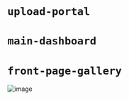 # `upload-portal`
# `main-dashboard`
# `front-page-gallery`
![image](https://user-images.githubusercontent.com/52806204/182298722-6d638319-6083-4988-a25b-09c3fdcb3ff2.png)

